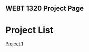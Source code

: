 ## WEBT 1320 Project Page

<h1>Project List</h1> 

<a href="project1/index.html" target="_blank">Project 1</a>

